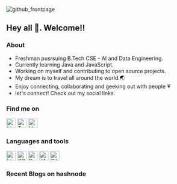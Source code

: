 ![github_frontpage](https://user-images.githubusercontent.com/113995907/213905835-40115ceb-f65a-4b63-a709-d4c76231e8ed.png)
## Hey all 👋. Welcome!!

### About
- Freshman pusrsuing B.Tech CSE - AI and Data Engineering.
- Currently learning Java and JavaScript.
- Working on myself and contributing to open source projects.
- My dream is to travel all around the world.🌏
- Enjoy connecting, collaborating and geeking out with people 💗
- let's connect! Check out my social links.

### <p>Find me on</p>
<p>
  <a href="https://www.linkedin.com/in/vishal-m0509/"><img height="25px" src="https://img.shields.io/badge/LinkedIn-0077B5?style=for-the-badge&logo=linkedin&logoColor=white" alt="LinkedIn"/></a>
  <a href="https://twitter.com/Mvishalx"><img height="25px" src="https://img.shields.io/badge/Twitter-1DA1F2?style=for-the-badge&logo=twitter&logoColor=white" alt="Twitter"/></a>
  <a href="https://mvishal.hashnode.dev/"><img height="25px" src="https://img.shields.io/badge/Hashnode-2962FF?style=for-the-badge&logo=hashnode&logoColor=white" alt="Hashnode"/></a>
</p>

### <p>Languages and tools</p>
<p>
   <img height="25px" src="https://img.shields.io/badge/HTML5-E34F26?style=for-the-badge&logo=html5&logoColor=white" alt="html"/>
   <img height="25px" src="https://img.shields.io/badge/CSS3-1572B6?style=for-the-badge&logo=css3&logoColor=white" alt="CSS"/>
   <img height="25px" src="https://img.shields.io/badge/Python-3776AB?style=for-the-badge&logo=python&logoColor=white" alt="Python"/>
   <img height="25px" src="https://img.shields.io/badge/Java-ED8B00?style=for-the-badge&logo=java&logoColor=white" alt="JAVA"/>
   <img height="25px" src="https://img.shields.io/badge/GIT-E44C30?style=for-the-badge&logo=git&logoColor=white" alt="Git"/>
</p>


### Recent Blogs on hashnode
<!-- BLOG-POST-LIST:START -->
<!-- BLOG-POST-LIST:END -->




   
 


 


